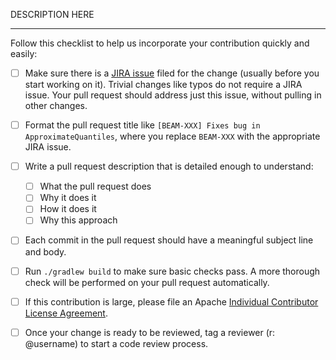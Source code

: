 DESCRIPTION HERE

------------------------

Follow this checklist to help us incorporate your contribution quickly and easily:

 - [ ] Make sure there is a [JIRA issue](https://issues.apache.org/jira/projects/BEAM/issues/) filed for the change (usually before you start working on it).  Trivial changes like typos do not require a JIRA issue.  Your pull request should address just this issue, without pulling in other changes.
 - [ ] Format the pull request title like `[BEAM-XXX] Fixes bug in ApproximateQuantiles`, where you replace `BEAM-XXX` with the appropriate JIRA issue.
 - [ ] Write a pull request description that is detailed enough to understand:
   - [ ] What the pull request does
   - [ ] Why it does it
   - [ ] How it does it
   - [ ] Why this approach
 - [ ] Each commit in the pull request should have a meaningful subject line and body.
 - [ ] Run `./gradlew build` to make sure basic checks pass. A more thorough check will be performed on your pull request automatically.
 - [ ] If this contribution is large, please file an Apache [Individual Contributor License Agreement](https://www.apache.org/licenses/icla.pdf).
 - [ ] Once your change is ready to be reviewed, tag a reviewer (r: @username) to start a code review process.

